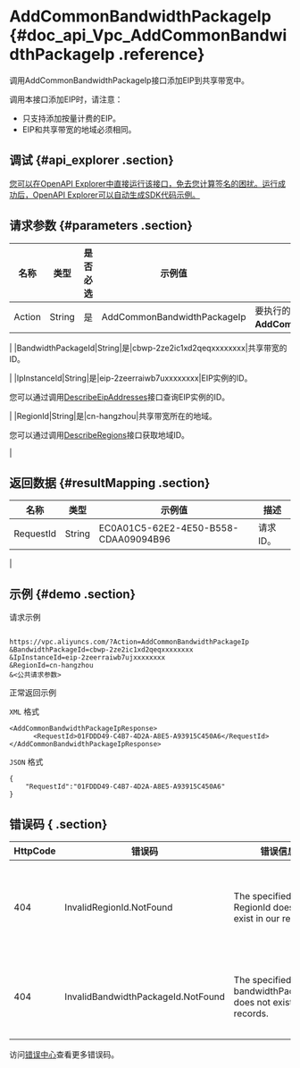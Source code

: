 # AddCommonBandwidthPackageIp {#doc_api_Vpc_AddCommonBandwidthPackageIp .reference}

调用AddCommonBandwidthPackageIp接口添加EIP到共享带宽中。

调用本接口添加EIP时，请注意：

-   只支持添加按量计费的EIP。
-   EIP和共享带宽的地域必须相同。

## 调试 {#api_explorer .section}

[您可以在OpenAPI Explorer中直接运行该接口，免去您计算签名的困扰。运行成功后，OpenAPI Explorer可以自动生成SDK代码示例。](https://api.aliyun.com/#product=Vpc&api=AddCommonBandwidthPackageIp&type=RPC&version=2016-04-28)

## 请求参数 {#parameters .section}

|名称|类型|是否必选|示例值|描述|
|--|--|----|---|--|
|Action|String|是|AddCommonBandwidthPackageIp|要执行的操作，取值： **AddCommonBandwidthPackageIp**。

 |
|BandwidthPackageId|String|是|cbwp-2ze2ic1xd2qeqxxxxxxxx|共享带宽的ID。

 |
|IpInstanceId|String|是|eip-2zeerraiwb7uxxxxxxxx|EIP实例的ID。

 您可以通过调用[DescribeEipAddresses](~~36018~~)接口查询EIP实例的ID。

 |
|RegionId|String|是|cn-hangzhou|共享带宽所在的地域。

 您可以通过调用[DescribeRegions](~~36063~~)接口获取地域ID。

 |

## 返回数据 {#resultMapping .section}

|名称|类型|示例值|描述|
|--|--|---|--|
|RequestId|String|EC0A01C5-62E2-4E50-B558-CDAA09094B96|请求ID。

 |

## 示例 {#demo .section}

请求示例

``` {#request_demo}

https://vpc.aliyuncs.com/?Action=AddCommonBandwidthPackageIp
&BandwidthPackageId=cbwp-2ze2ic1xd2qeqxxxxxxxx
&IpInstanceId=eip-2zeerraiwb7ujxxxxxxxx
&RegionId=cn-hangzhou
&<公共请求参数>

```

正常返回示例

`XML` 格式

``` {#xml_return_success_demo}
<AddCommonBandwidthPackageIpResponse>
      <RequestId>01FDDD49-C4B7-4D2A-A8E5-A93915C450A6</RequestId>
</AddCommonBandwidthPackageIpResponse>
```

`JSON` 格式

``` {#json_return_success_demo}
{
	"RequestId":"01FDDD49-C4B7-4D2A-A8E5-A93915C450A6"
}
```

## 错误码 { .section}

|HttpCode|错误码|错误信息|描述|
|--------|---|----|--|
|404|InvalidRegionId.NotFound|The specified RegionId does not exist in our records.|指定的 RegionId 不存在，请您检查此产品在该地域是否可用。|
|404|InvalidBandwidthPackageId.NotFound|The specified bandwidthPackageId does not exist in our records.|该共享带宽包不存在，请您检查输入参数是否正确。|

访问[错误中心](https://error-center.alibabacloud.com/status/product/Vpc)查看更多错误码。

